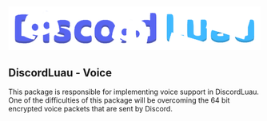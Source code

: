 <div align="center">
	<p>
		<a href=""><img src="https://raw.githubusercontent.com/DiscordLuau/.github/master/resource/DiscordLuau-Banner.png" width="512" alt="discord-luau"/></a>
	</p>
</div>

## DiscordLuau - Voice

This package is responsible for implementing voice support in DiscordLuau. One of the difficulties of this package will be overcoming the 64 bit encrypted voice packets that are sent by Discord.
